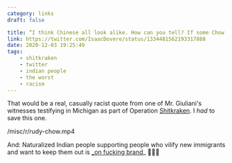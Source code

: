 ```yaml
---
category: links
draft: false

title: “I think Chinese all look alike. How can you tell? If some Chow shows up, you can be anybody and you can vote.”
link: https://twitter.com/IsaacDovere/status/1334481562193317888
date: 2020-12-03 19:25:49
tags:
    - shitkraken
    - twitter
    - indian people
    - the worst
    - racism
---
```


That would be a real, casually racist quote from one of Mr. Giuliani's witnesses testifying in Michigan as part of Operation [Shitkraken](/tags/shitkraken). I _had_ to save this one.

/misc/r/rudy-chow.mp4

And: Naturalized Indian people supporting people who vilify new immigrants and want to keep them out is [_on fucking brand](/posts/c08dcdcd13515a1bb16b6b47147477ab)_ 👏👏👏

